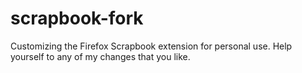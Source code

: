 scrapbook-fork
==============

Customizing the Firefox Scrapbook extension for personal use. Help yourself to any of my changes that you like.
